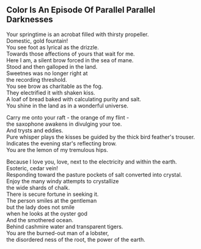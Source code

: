 Color Is An Episode Of Parallel Parallel Darknesses
---------------------------------------------------
Your springtime is an acrobat filled with thirsty propeller.  
Domestic, gold fountain!  
You see foot as lyrical as the drizzle.  
Towards those affections of yours that wait for me.  
Here I am, a silent brow forced in the sea of mane.  
Stood and then galloped in the land.  
Sweetnes was no longer right at  
the recording threshold.  
You see brow as charitable as the fog.  
They electrified it with shaken kiss.  
A loaf of bread baked with calculating purity and salt.  
You shine in the land as in a wonderful universe.  
  
Carry me onto your raft - the orange of my flint -  
the saxophone awakens in divulging your toe.  
And trysts and eddies.  
Pure whisper plays the kisses be guided by the thick bird feather's trouser.  
Indicates the evening star's reflecting brow.  
You are the lemon of my tremulous hips.  
  
Because I love you, love, next to the electricity and within the earth.  
Esoteric, cedar vein!  
Responding toward the pasture pockets of salt converted into crystal.  
Enjoy the many windy attempts to crystallize  
the wide shards of chalk.  
There is secure fortune in seeking it.  
The person smiles at the gentleman  
but the lady does not smile  
when he looks at the oyster god  
And the smothered ocean.  
Behind cashmire water and transparent tigers.  
You are the burned-out man of a lobster,  
the disordered ness of the root, the power of the earth.  
